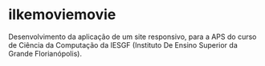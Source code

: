 # ilkemoviemovie
Desenvolvimento da aplicação de um site responsivo, para a APS do curso de Ciência da Computação da IESGF (Instituto De Ensino Superior da Grande Florianópolis).
